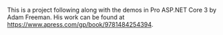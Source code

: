 This is a project following along with the demos in Pro ASP.NET Core 3 by Adam Freeman. His work can be found at https://www.apress.com/gp/book/9781484254394.
